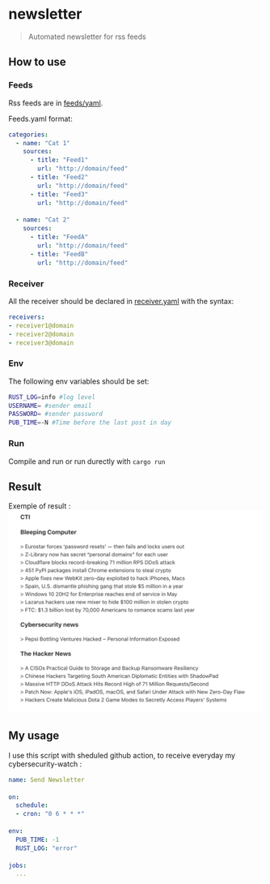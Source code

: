 # newsletter
> Automated newsletter for rss feeds

## How to use

### Feeds
Rss feeds are in [feeds/yaml](feeds.yaml).

Feeds.yaml format:
```yaml
categories:
  - name: "Cat 1"
    sources:
      - title: "Feed1"
        url: "http://domain/feed"
      - title: "Feed2"
        url: "http://domain/feed"
      - title: "Feed3"
        url: "http://domain/feed"

  - name: "Cat 2"
    sources:
      - title: "FeedA"
        url: "http://domain/feed"
      - title: "FeedB"
        url: "http://domain/feed"

```

### Receiver

All the receiver should be declared in [receiver.yaml](/) with the syntax:
```yaml
receivers:
- receiver1@domain
- receiver2@domain
- receiver3@domain
```

### Env

The following env variables should be set:
```bash
RUST_LOG=info #log level
USERNAME= #sender email 
PASSWORD= #sender password
PUB_TIME=-N #Time before the last post in day
```

### Run
Compile and run or run durectly with ```cargo run```


## Result

Exemple of result : 
![Img result](assets/result.png)

## My usage 
I use this script with sheduled github action, to receive everyday my cybersecurity-watch :
```yaml
name: Send Newsletter

on:
  schedule:
  - cron: "0 6 * * *"

env:
  PUB_TIME: -1
  RUST_LOG: "error"

jobs:
  ...
```
